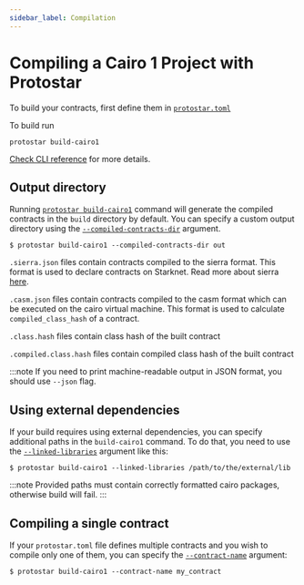 ```yaml
---
sidebar_label: Compilation
---
```


# Compiling a Cairo 1 Project with Protostar

To build your contracts, first define them in [`protostar.toml`](../04-protostar-toml.md#contracts-section)

To build run

```shell title="build-cairo1"
protostar build-cairo1
```

[Check CLI reference](../../cli-reference.md#build-cairo1) for more details.

## Output directory

Running [`protostar build-cairo1`](../../cli-reference.md#build-cairo1) command will generate the compiled contracts in
the `build` directory by default.
You can specify a custom output directory using
the [`--compiled-contracts-dir`](../../cli-reference#compiled-contracts-dir-pathbuild-1) argument.

```shell title="Example"
$ protostar build-cairo1 --compiled-contracts-dir out
```

`.sierra.json` files contain contracts compiled to the sierra format. This format is used to declare contracts on
Starknet.
Read more about
sierra [here](https://docs.starknet.io/documentation/architecture_and_concepts/Contracts/cairo-1-and-sierra).

`.casm.json` files contain contracts compiled to the casm format which can be executed on the cairo virtual machine. This
format is used to calculate `compiled_class_hash` of a contract.

`.class.hash` files contain class hash of the built contract

`.compiled.class.hash` files contain compiled class hash of the built contract

:::note
If you need to print machine-readable output in JSON format, you should use `--json` flag.

## Using external dependencies

If your build requires using external dependencies, you can specify additional paths in the `build-cairo1` command. To
do that, you need to use the [`--linked-libraries`](../../cli-reference.md#linked-libraries-path) argument like this:

```
$ protostar build-cairo1 --linked-libraries /path/to/the/external/lib
```

:::note
Provided paths must contain correctly formatted cairo packages, otherwise build will fail.
:::

## Compiling a single contract

If your `protostar.toml` file defines multiple contracts and you wish to compile only one of them, you can specify
the [`--contract-name`](../../cli-reference.md#--contract-name-string-1) argument:

```
$ protostar build-cairo1 --contract-name my_contract
```
